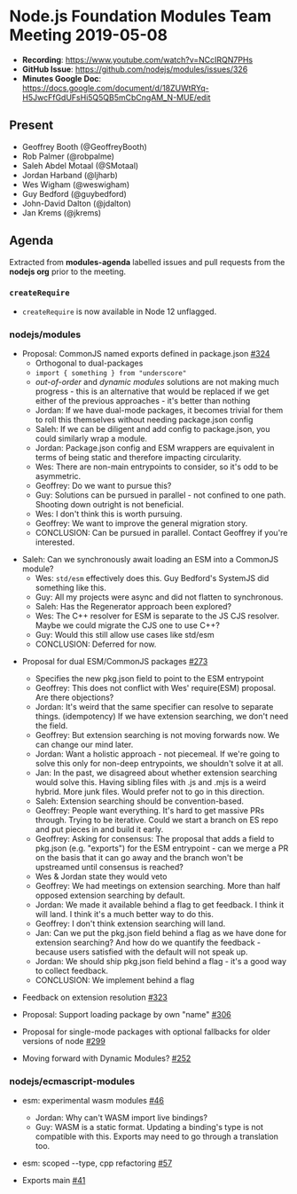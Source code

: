 # Node.js Foundation Modules Team Meeting 2019-05-08

* **Recording**:  https://www.youtube.com/watch?v=NCcIRQN7PHs
* **GitHub Issue**: https://github.com/nodejs/modules/issues/326
* **Minutes Google Doc**: https://docs.google.com/document/d/18ZUWtRYq-H5JwcFfGdUFsHi5Q5QB5mCbCngAM_N-MUE/edit

## Present

- Geoffrey Booth (@GeoffreyBooth)
- Rob Palmer (@robpalme)
- Saleh Abdel Motaal (@SMotaal)
- Jordan Harband (@ljharb)
- Wes Wigham (@weswigham)
- Guy Bedford (@guybedford)
- John-David Dalton (@jdalton)
- Jan Krems (@jkrems)

## Agenda

Extracted from **modules-agenda** labelled issues and pull requests from the **nodejs org** prior to the meeting.

### `createRequire`

- `createRequire` is now available in Node 12 unflagged.

### nodejs/modules

* Proposal: CommonJS named exports defined in package.json [#324](https://github.com/nodejs/modules/issues/324)
  - Orthogonal to dual-packages
  - `import { something } from "underscore"`
  - *out-of-order* and *dynamic modules* solutions are not making much progress - this is an alternative that would be replaced if we get either of the previous approaches - it's better than nothing
  - Jordan: If we have dual-mode packages, it becomes trivial for them to roll this themselves without needing package.json config
  - Saleh: If we can be diligent and add config to package.json, you could similarly wrap a module. <circularity discussion>
  - Jordan: Package.json config and ESM wrappers are equivalent in terms of being static and therefore impacting circularity.
  - Wes: There are non-main entrypoints to consider, so it's odd to be asymmetric.
  - Geoffrey: Do we want to pursue this?
  - Guy: Solutions can be pursued in parallel - not confined to one path.  Shooting down outright is not beneficial.
  - Wes: I don't think this is worth pursuing.
  - Geoffrey: We want to improve the general migration story.
  - CONCLUSION: Can be pursued in parallel. Contact Geoffrey if you're interested.

- Saleh: Can we synchronously await loading an ESM into a CommonJS module?
  - Wes: `std/esm` effectively does this. Guy Bedford's SystemJS did something like this.
  - Guy: All my projects were async and did not flatten to synchronous.
  - Saleh: Has the Regenerator approach been explored?
  - Wes: The C++ resolver for ESM is separate to the JS CJS resolver. Maybe we could migrate the CJS one to use C++?
  - Guy: Would this still allow use cases like std/esm
  - CONCLUSION: Deferred for now.

* Proposal for dual ESM/CommonJS packages [#273](https://github.com/nodejs/modules/issues/273)
  - Specifies the new pkg.json field to point to the ESM entrypoint
  - Geoffrey: This does not conflict with Wes' require(ESM) proposal.  Are there objections?
  - Jordan: It's weird that the same specifier can resolve to separate things.  (idempotency)  If we have extension searching, we don't need the field.
  - Geoffrey: But extension searching is not moving forwards now. We can change our mind later.
  - Jordan: Want a holistic approach - not piecemeal. If we're going to solve this only for non-deep entrypoints, we shouldn't solve it at all.
  - Jan: In the past, we disagreed about whether extension searching would solve this. Having sibling files with .js and .mjs is a weird hybrid. More junk files. Would prefer not to go in this direction.
  - Saleh: Extension searching should be convention-based.
  - Geoffrey: People want everything. It's hard to get massive PRs through. Trying to be iterative. Could we start a branch on ES repo and put pieces in and build it early. 
  - Geoffrey: Asking for consensus: The proposal that adds a field to pkg.json (e.g. "exports")  for the ESM entrypoint - can we merge a PR on the basis that it can go away and the branch won't be upstreamed until consensus is reached?
  - Wes & Jordan state they would veto
  - Geoffrey: We had meetings on extension searching.  More than half opposed extension searching by default.
  - Jordan: We made it available behind a flag to get feedback. I think it will land. I think it's a much better way to do this.
  - Geoffrey: I don't think extension searching will land.
  - Jan: Can we put the pkg.json field behind a flag as we have done for extension searching? And how do we quantify the feedback - because users satisfied with the default will not speak up.
  - Jordan: We should ship pkg.json field behind a flag - it's a good way to collect feedback.
  - CONCLUSION: We implement behind a flag
  

* Feedback on extension resolution [#323](https://github.com/nodejs/modules/issues/323)
* Proposal: Support loading package by own "name" [#306](https://github.com/nodejs/modules/issues/306)
* Proposal for single-mode packages with optional fallbacks for older versions of node [#299](https://github.com/nodejs/modules/issues/299)
* Moving forward with Dynamic Modules? [#252](https://github.com/nodejs/modules/issues/252)

### nodejs/ecmascript-modules

* esm: experimental wasm modules [#46](https://github.com/nodejs/ecmascript-modules/pull/46)
  - Jordan: Why can't WASM import live bindings?
  - Guy: WASM is a static format. Updating a binding's type is not compatible with this. Exports may need to go through a translation too.

* esm: scoped --type, cpp refactoring [#57](https://github.com/nodejs/ecmascript-modules/pull/57)
* Exports main [#41](https://github.com/nodejs/ecmascript-modules/pull/41)


